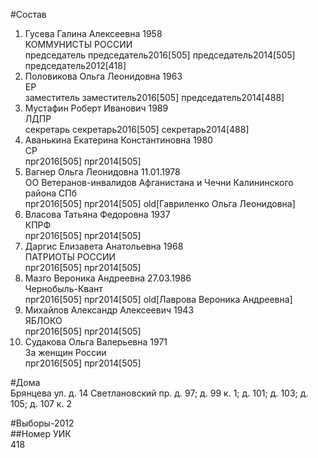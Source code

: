 #Состав  
1. Гусева Галина Алексеевна 1958  
    КОММУНИСТЫ РОССИИ  
    председатель председатель2016[505] председатель2014[505] председатель2012[418]  
2. Половикова Ольга Леонидовна 1963  
    ЕР  
    заместитель заместитель2016[505] председатель2014[488]  
3. Мустафин Роберт Иванович 1989  
    ЛДПР  
    секретарь секретарь2016[505] секретарь2014[488]  
4. Аванькина Екатерина Константиновна 1980  
    СР  
    прг2016[505] прг2014[505]  
5. Вагнер Ольга Леонидовна 11.01.1978  
    ОО Ветеранов-инвалидов Афганистана и Чечни Калининского района СПб  
    прг2016[505] прг2014[505] old[Гавриленко Ольга Леонидовна]  
6. Власова Татьяна Федоровна 1937  
    КПРФ  
    прг2016[505] прг2014[505]  
7. Даргис Елизавета Анатольевна 1968  
    ПАТРИОТЫ РОССИИ  
    прг2016[505] прг2014[505]  
8. Мазго Вероника Андреевна 27.03.1986  
    Чернобыль-Квант  
    прг2016[505] прг2014[505] old[Лаврова Вероника Андреевна]  
9. Михайлов Александр Алексеевич 1943  
    ЯБЛОКО  
    прг2016[505] прг2014[505]  
10. Судакова Ольга Валерьевна 1971  
    За женщин России  
    прг2016[505] прг2014[505]  
  
#Дома  
Брянцева ул. д. 14 Светлановский пр. д. 97; д. 99 к. 1; д. 101; д. 103; д. 105; д. 107 к. 2  
  
#Выборы-2012  
##Номер УИК  
418  
